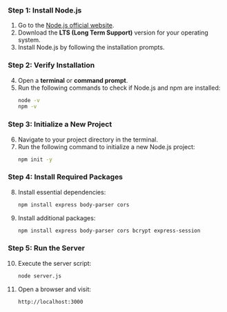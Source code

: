 
### Step 1: Install Node.js
1. Go to the [Node.js official website](https://nodejs.org/).
2. Download the **LTS (Long Term Support)** version for your operating system.
3. Install Node.js by following the installation prompts.

### Step 2: Verify Installation
4. Open a **terminal** or **command prompt**.
5. Run the following commands to check if Node.js and npm are installed:
   ```bash
   node -v
   npm -v
   ```

### Step 3: Initialize a New Project
6. Navigate to your project directory in the terminal.
7. Run the following command to initialize a new Node.js project:
   ```bash
   npm init -y
   ```

### Step 4: Install Required Packages
8. Install essential dependencies:
   ```bash
   npm install express body-parser cors
   ```
9. Install additional packages:
   ```bash
   npm install express body-parser cors bcrypt express-session
   ```

### Step 5: Run the Server
10. Execute the server script:
    ```bash
    node server.js
    ```
11. Open a browser and visit:
    ```
    http://localhost:3000
    ```

